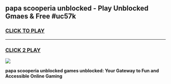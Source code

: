 
## papa scooperia unblocked - Play Unblocked Gmaes & Free #uc57k
<h3>
<a href="https://news.freeplayer.one?title=papa_scooperia_unblocked&ref=03M">CLICK TO PLAY</a></h3>
<hr>

<h3>
<a href="https://news.freeplayer.one?title=papa_scooperia_unblocked&ref=03M">CLICK 2 PLAY</a>
  
</h3>

<a href="https://news.freeplayer.one?title=papa_scooperia_unblocked&ref=03M"><img src="https://clearcache.store/games.png"></a>


**papa scooperia unblocked games unblocked: Your Gateway to Fun and Accessible Online Gaming**
